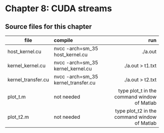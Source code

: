 # Chapter 8: CUDA streams 

## Source files for this chapter

| file   |      compile      |  run |
|----------|:-------------|------:|
| host_kernel.cu |  nvcc -arch=sm_35 host_kernel.cu | ./a.out |
| kernel_kernel.cu |  nvcc -arch=sm_35 kernel_kernel.cu | ./a.out > t1.txt |
| kernel_transfer.cu |  nvcc -arch=sm_35 kernel_transfer.cu | ./a.out > t2.txt|
| plot_t.m |  not needed | type plot_t in the command window of Matlab |
| plot_t2.m |  not needed | type plot_t2 in the command window of Matlab |
